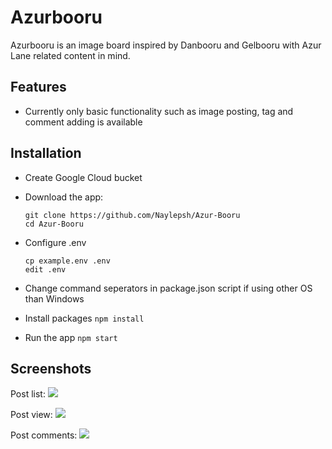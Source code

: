 # Azurbooru

Azurbooru is an image board inspired by Danbooru and Gelbooru with Azur Lane related content in mind.

## Features

- Currently only basic functionality such as image posting, tag and comment adding is available

## Installation

- Create Google Cloud bucket
- Download the app:

  ```
  git clone https://github.com/Naylepsh/Azur-Booru
  cd Azur-Booru
  ```

- Configure .env

  ```
  cp example.env .env
  edit .env
  ```

- Change command seperators in package.json script if using other OS than Windows
- Install packages
  `npm install`
- Run the app
  `npm start`

## Screenshots

Post list:
![](https://i.imgur.com/uSQj1jp.jpg)

Post view:
![](https://i.imgur.com/PoVGNbr.jpg)

Post comments:
![](https://i.imgur.com/gOU3Ptc.png)

